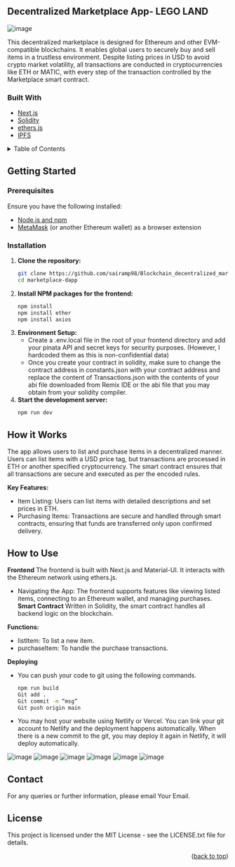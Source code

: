 <div id="top"></div>

<!-- ABOUT THE PROJECT -->
## Decentralized Marketplace App- LEGO LAND

![image](https://github.com/sairamp98/Blockchain_decentralized_marketplace_sepoliaeth/assets/165452102/80713b88-f764-4d2b-a6f7-e64403f513a0)

This decentralized marketplace is designed for Ethereum and other EVM-compatible blockchains. It enables global users to securely buy and sell items in a trustless environment. Despite listing prices in USD to avoid crypto market volatility, all transactions are conducted in cryptocurrencies like ETH or MATIC, with every step of the transaction controlled by the Marketplace smart contract.

### Built With

* [Next.js](https://nextjs.org/)
* [Solidity](https://docs.soliditylang.org/)
* [ethers.js](https://docs.ethers.io/v5/)
* [IPFS](https://www.pinata.cloud/)

<details>
  <summary>Table of Contents</summary>
  <ol>
    <li>
      <a href="#getting-started">Getting Started</a>
      <ul>
        <li><a href="#prerequisites">Prerequisites</a></li>
        <li><a href="#installation">Installation</a></li>
      </ul>
    </li>
    <li><a href="#how-it-works">How it Works</a></li>
    <li>
      <a href="#usage">How to Use</a>
      <ul>
        <li><a href="#frontend">Frontend</a></li>
        <li><a href="#smart-contract">Smart Contract</a></li>
        <li><a href="#deployment">Deployment</a></li>
      </ul>
    </li>
    <li><a href="#contact">Contact</a></li>
    <li><a href="#license">License</a></li>
  </ol>
</details>

<!-- GETTING STARTED -->
## Getting Started

### Prerequisites

Ensure you have the following installed:
* [Node.js and npm](https://nodejs.org/en/download/)
* [MetaMask](https://metamask.io/) (or another Ethereum wallet) as a browser extension

### Installation

1. **Clone the repository:**
   ```sh
   git clone https://github.com/sairamp98/Blockchain_decentralized_marketplace_sepoliaeth
   cd marketplace-dapp
2. **Install NPM packages for the frontend:**
   ```sh
   npm install
   npm install ether
   npm install axios
3. **Environment Setup:**
   * Create a .env.local file in the root of your frontend directory and add your pinata API and secret keys for security purposes. (However, I hardcoded them as this is non-confidential data)
   * Once you create your contract in solidity, make sure to change the contract address in constants.json with your contract address and replace the content of Transactions.json with the contents of your abi file downloaded from Remix IDE or the abi file that you may obtain from your solidity compiler.
4. **Start the development server:**
   ```sh
   npm run dev
<!-- HOW IT WORKS -->
## How it Works
The app allows users to list and purchase items in a decentralized manner. Users can list items with a USD price tag, but transactions are processed in ETH or another specified cryptocurrency. The smart contract ensures that all transactions are secure and executed as per the encoded rules.

**Key Features:**
* Item Listing: Users can list items with detailed descriptions and set prices in ETH.
* Purchasing Items: Transactions are secure and handled through smart contracts, ensuring that funds are transferred only upon confirmed delivery.

<!-- USAGE EXAMPLES -->
## How to Use
**Frontend**
The frontend is built with Next.js and Material-UI. It interacts with the Ethereum network using ethers.js.

* Navigating the App: The frontend supports features like viewing listed items, connecting to an Ethereum wallet, and managing purchases.
**Smart Contract**
Written in Solidity, the smart contract handles all backend logic on the blockchain.

**Functions:**
* listItem: To list a new item.
* purchaseItem: To handle the purchase transactions.

**Deploying**
* You can push your code to git using the following commands.
  ```sh
  npm run build
  Git add .
  Git commit -m “msg”
  Git push origin main
* You may host your website using Netlify or Vercel. You can link your git account to Netlify and the deployment happens automatically. When there is a new commit to the git, you may deploy it again in Netlify, it will deploy automatically.

<!--Screenshots of the Marketplace-->
![image](https://github.com/sairamp98/Blockchain_decentralized_marketplace_sepoliaeth/assets/165452102/37ddeb70-2a07-4793-9a0a-08ef992fc28a)
![image](https://github.com/sairamp98/Blockchain_decentralized_marketplace_sepoliaeth/assets/165452102/2e56084b-64ab-4b40-b0d4-2fa5eeafc2ca)
![image](https://github.com/sairamp98/Blockchain_decentralized_marketplace_sepoliaeth/assets/165452102/f7205d48-b149-4767-b1c1-eb2151f2892a)
![image](https://github.com/sairamp98/Blockchain_decentralized_marketplace_sepoliaeth/assets/165452102/b2111373-87f1-484e-823d-e2d2760f66ca)
![image](https://github.com/sairamp98/Blockchain_decentralized_marketplace_sepoliaeth/assets/165452102/e5e90b51-bda3-41e2-b532-10bca267de4d)
![image](https://github.com/sairamp98/Blockchain_decentralized_marketplace_sepoliaeth/assets/165452102/67efdcd9-8e26-4a1a-a2d4-01aa2cba4047)


<!-- CONTACT -->
## Contact
For any queries or further information, please email Your Email.

<!-- LICENSE -->
## License
This project is licensed under the MIT License - see the LICENSE.txt file for details.

<p align="right">(<a href="#top">back to top</a>)</p>

